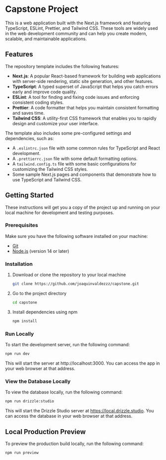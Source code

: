 # Capstone Project

This is a web application built with the Next.js framework and featuring TypeScript, ESLint, Prettier, and Tailwind CSS. These tools are widely used in the web development community and can help you create modern, scalable, and maintainable applications.

## Features

The repository template includes the following features:

- **Next.js**: A popular React-based framework for building web applications with server-side rendering, static site generation, and other features.
- **TypeScript**: A typed superset of JavaScript that helps you catch errors early and improve code quality.
- **ESLint**: A tool for finding and fixing code issues and enforcing consistent coding styles.
- **Prettier**: A code formatter that helps you maintain consistent formatting and saves time.
- **Tailwind CSS**: A utility-first CSS framework that enables you to rapidly design and customize your user interface.

The template also includes some pre-configured settings and dependencies, such as:

- A `.eslintrc.json` file with some common rules for TypeScript and React development.
- A `.prettierrc.json` file with some default formatting options.
- A `tailwind.config.ts` file with some basic configurations for customizing the Tailwind CSS styles.
- Some sample Next.js pages and components that demonstrate how to use TypeScript and Tailwind CSS.

## Getting Started

These instructions will get you a copy of the project up and running on your local machine for development and testing purposes.

### Prerequisites

Make sure you have the following software installed on your machine:

- [Git](https://git-scm.com)
- [Node.js](https://nodejs.org/en) (version 14 or later)

### Installation

1. Download or clone the repository to your local machine

   ```bash
   git clone https://github.com/joaquinvaldezzz/capstone.git
   ```

2. Go to the project directory

   ```bash
   cd capstone
   ```

3. Install dependencies using npm

   ```bash
   npm install
   ```

### Run Locally

To start the development server, run the following command:

```bash
npm run dev
```

This will start the server at http://localhost:3000. You can access the app in your web browser at that address.

### View the Database Locally

To view the database locally, run the following command:

```bash
npm run drizzle:studio
```

This will start the Drizzle Studio server at https://local.drizzle.studio. You can access the database in your web browser at that address.

## Local Production Preview

To preview the production build locally, run the following command:

```bash
npm run preview
```
